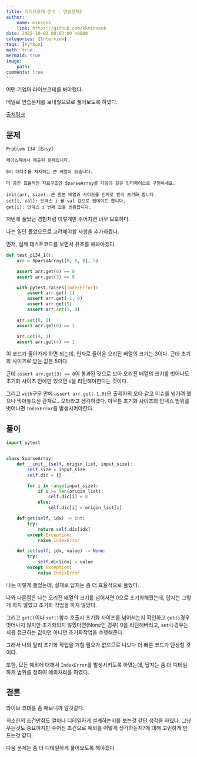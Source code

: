 ```yaml
---
title: 라이브코테 준비 - 연습문제2
author: 
    name: minseok
    link: https://github.com/kkminseok
date: 2022-10-02 00:02:00 +0800
categories: [Interview]
tags: [Python]
math: true
mermaid: true
image: 
    path: 
comments: true
---
```


어떤 기업의 라이브코테를 봐야했다.

메일로 연습문제를 보내줬으므로 풀어보도록 하였다.

[출처링크](https://github.com/xissy/coderpad-interviews)

## **문제**

```text
Problem 134 [Easy]

페이스북에서 제출된 문제입니다.

0이 대다수를 차지하는 큰 배열이 있습니다.

더 공간 효율적인 자료구조인 SparseArray를 다음과 같은 인터페이스로 구현하세요.

init(arr, size): 큰 원본 배열과 사이즈를 인자로 받아 초기화 합니다.
set(i, val): 인덱스 i 를 val 값으로 업데이트 합니다.
get(i): 인덱스 i 번째 값을 반환합니다.
```

저번에 풀었던 경험처럼 이렇게만 주어지면 너무 모호하다.

나는 일단 풀었으므로 고려해야할 사항을 추가하겠다. 

먼저, 실제 테스트코드를 보면서 유추를 해봐야겠다.

```python
def test_p134_1():
    arr = SparseArray([0, 0, 0], 5)

    assert arr.get(0) == 0
    assert arr.get(3) == 0

    with pytest.raises(IndexError):
        assert arr.get(-1)
        assert arr.get(-1, 0)
        assert arr.get(5)
        assert arr.set(5, 0)

    arr.set(0, 1)
    assert arr.get(0) == 1

    arr.set(4, 1)
    assert arr.get(4) == 1
```

이 코드가 돌아가게 하면 되는데, 인자로 들어온 오리진 배열의 크기는 3이다. 근데 초기화 사이즈로 받는 값은 5이다.

근데 `assert arr.get(3) == 0`이 통과된 것으로 보아 오리진 배열의 크기를 벗어나도 초기화 사이즈 안에만 있으면 `0`을 리턴해야한다는 것이다.

그리고 `with`구문 안에 `assert arr.get(-1,0)`은 출제자의 오타 같고 이슈를 냄기려 했으나 막아놓으신 관계로.. 오타라고 생각하겠다. 아무튼 초기화 사이즈의 인덱스 범위를 벗어나면 `IndexError`를 발생시켜야한다. 

## **풀이**

```python
import pytest


class SparseArray:
    def __init__(self, origin_list, input_size):
        self.size = input_size
        self.dic = {}

        for i in range(input_size):
            if i >= len(origin_list):
                self.dic[i] = 0
            else:
                self.dic[i] = origin_list[i]

    def get(self, idx) -> int:
        try:
            return self.dic[idx]
        except Exception:
            raise IndexError

    def set(self, idx, value) -> None:
        try:
            self.dic[idx] = value
        except Exception:
            raise IndexError
```

나는 이렇게 풀었는데, 실제로 답지는 좀 더 효율적으로 풀었다.

나와 다른점은 나는 오리진 배열의 크기를 넘어서면 0으로 초기화해줬는데, 답지는 그렇게 하지 않았고 초기화 작업을 하지 않았다.

그리고 `get()`이나 `set()`함수 호출시 초기화 사이즈를 넘어서는지 확인하고 `get()`경우 벗어나지 않지만 초기화되지 않았다면(None인 경우) 0을 리턴해버리고, `set()`경우는 처음 접근하는 값이던 아니던 초기화작업을 수행해준다.

그래서 나와 달리 초기화 작업을 거칠 필요가 없으므로 나보다 더 빠른 코드가 탄생할 것이다.

또한, 모든 예외에 대해서 `IndexError`를 발생시키도록 하였는데, 답지는 좀 더 디테일하게 범위를 정하여 예외처리를 하였다.

## **결론**

라이브 코테를 좀 해보니까 알것같다.

최소한의 조건만줘도 얼마나 디테일하게 설계하는지를 보는것 같단 생각을 하였다. 그냥 푸는것도 중요하지만 주어진 조건으로 예외를 어떻게 생각하는지?에 대해 고민하게 만드는것 같다.

다음 문제는 좀 더 디테일하게 풀어보도록 해야겠다.